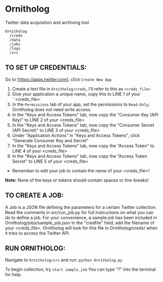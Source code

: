 # Ornitholog
Twitter data acquisition and archiving tool

```
Ornitholog
  /creds
  /data
  /jobs
  /logs
  /src
```

## TO SET UP CREDENTIALS:
Go to [https://apps.twitter.com], click `Create New App`
1. Create a text file in `Ornitholog/creds`, I'll refer to this as `<creds_file>`
2. Give your application a unique name, copy this to LINE 1 of your ``<creds_file>`
3. In the `Permissions` tab of your app, set the permissions to `Read-Only`; Ornitholog does not need write access.
4. In the "Keys and Access Tokens" tab, now copy the "Consumer Key (API Key)" to LINE 2 of your <creds_file>
5. In the "Keys and Access Tokens" tab, now copy the "Consumer Secret (API Secret)" to LINE 3 of your <creds_file>
6. Under "Application Actions" in "Keys and Access Tokens", click "Generate Consumer Key and Secret"
7. In the "Keys and Access Tokens" tab, now copy the "Access Token" to LINE 4 of your <creds_file>
8. In the "Keys and Access Tokens" tab, now copy the "Access Token Secret" to LINE 5 of your <creds_file>
* Remember to edit your job to contain the name of your <creds_file>!


**Note:**
None of the keys or tokens should contain spaces or line-breaks!



## TO CREATE A JOB:
A Job is a JSON file defining the parameters for a certain Twitter collection. Read the comments in src/run_job.py for full instructions on what you can do to define a job. For your convenience, a sample job has been included in Ornitholog/jobs/sample_job.json
In the "credfile" field, add the filename of your <creds_file>. Ornitholog will look for this file in Ornitholog/creds/ when it tries to access the Twitter API.


## RUN ORNITHOLOG:
Navigate to `Ornitholog/src` and run:
`python Ornitholog.py`

To begin collection, try `start sample_job`
You can type "?" into the terminal for help.
